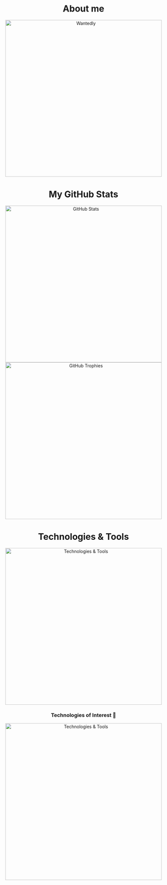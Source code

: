 <h1 align="center">About me</h1>
<p align="center">
    <a href="https://www.wantedly.com/id/miki_taichi" target="_blank"><img src="https://github.com/user-attachments/assets/745bd9a2-0c31-4ec4-8ef8-775a5dfc2b8e" alt="Wantedly" width="500"></a>
</p>



<h1 align="center">My GitHub Stats</h1>
<p align="center">
    <img src="https://github-readme-stats-theta-one-89.vercel.app/api?username=taichone&hide=stars,contribs&theme=radical&count_private=true&border_radius=10" alt="GitHub Stats" width="500"><br>
    <img src="https://github-profile-trophy.vercel.app/?username=taichone&title=-Stars&column=4&theme=juicyfresh" alt="GitHub Trophies" width="500">
</p>

<h1 align="center">Technologies & Tools</h1>
<p align="center">
    <img src="https://skillicons.dev/icons?i=swift,apple,python,pytorch,notion,figma,discord,vscode,firebase,github,git,c,cpp,arduino,processing,java,html,css&perline=10" alt="Technologies & Tools" width="500">
</p>

<h3 align="center">Technologies of Interest 💭</h3>
<p align="center">
    <img src="https://skillicons.dev/icons?i=fastapi,githubactions,flutter,dart,kotlin,nextjs,react,ts,js,docker,&perline=10" alt="Technologies & Tools" width="500">
</p>
